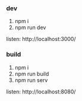 ### dev
1. npm i
2. npm run dev

listen: http://localhost:3000/

### build
1. npm i
2. npm run build
3. npm run serv

listen: http://localhost:8080/